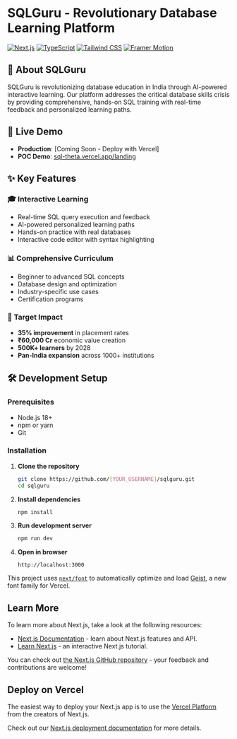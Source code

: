 # SQLGuru - Revolutionary Database Learning Platform

[![Next.js](https://img.shields.io/badge/Next.js-16.0.0-black?style=flat-square&logo=next.js)](https://nextjs.org/)
[![TypeScript](https://img.shields.io/badge/TypeScript-5.0-blue?style=flat-square&logo=typescript)](https://www.typescriptlang.org/)
[![Tailwind CSS](https://img.shields.io/badge/Tailwind_CSS-3.0-38B2AC?style=flat-square&logo=tailwind-css)](https://tailwindcss.com/)
[![Framer Motion](https://img.shields.io/badge/Framer_Motion-Animation-purple?style=flat-square&logo=framer)](https://www.framer.com/motion/)

## 🎯 About SQLGuru

SQLGuru is revolutionizing database education in India through AI-powered interactive learning. Our platform addresses the critical database skills crisis by providing comprehensive, hands-on SQL training with real-time feedback and personalized learning paths.

## 🚀 Live Demo

- **Production**: [Coming Soon - Deploy with Vercel]
- **POC Demo**: [sql-theta.vercel.app/landing](https://sql-theta.vercel.app/landing)

## ✨ Key Features

### 🎓 **Interactive Learning**
- Real-time SQL query execution and feedback
- AI-powered personalized learning paths
- Hands-on practice with real databases
- Interactive code editor with syntax highlighting

### 📊 **Comprehensive Curriculum**
- Beginner to advanced SQL concepts
- Database design and optimization
- Industry-specific use cases
- Certification programs

### 🎯 **Target Impact**
- **35% improvement** in placement rates
- **₹60,000 Cr** economic value creation
- **500K+ learners** by 2028
- **Pan-India expansion** across 1000+ institutions

## 🛠️ Development Setup

### Prerequisites
- Node.js 18+ 
- npm or yarn
- Git

### Installation

1. **Clone the repository**
   ```bash
   git clone https://github.com/[YOUR_USERNAME]/sqlguru.git
   cd sqlguru
   ```

2. **Install dependencies**
   ```bash
   npm install
   ```

3. **Run development server**
   ```bash
   npm run dev
   ```

4. **Open in browser**
   ```
   http://localhost:3000
   ```

This project uses [`next/font`](https://nextjs.org/docs/app/building-your-application/optimizing/fonts) to automatically optimize and load [Geist](https://vercel.com/font), a new font family for Vercel.

## Learn More

To learn more about Next.js, take a look at the following resources:

- [Next.js Documentation](https://nextjs.org/docs) - learn about Next.js features and API.
- [Learn Next.js](https://nextjs.org/learn) - an interactive Next.js tutorial.

You can check out [the Next.js GitHub repository](https://github.com/vercel/next.js) - your feedback and contributions are welcome!

## Deploy on Vercel

The easiest way to deploy your Next.js app is to use the [Vercel Platform](https://vercel.com/new?utm_medium=default-template&filter=next.js&utm_source=create-next-app&utm_campaign=create-next-app-readme) from the creators of Next.js.

Check out our [Next.js deployment documentation](https://nextjs.org/docs/app/building-your-application/deploying) for more details.
